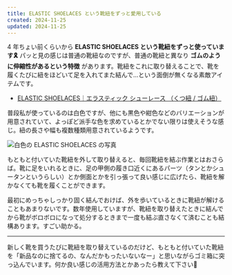 ```yaml
---
title: ELASTIC SHOELACES という靴紐をずっと愛用している
created: 2024-11-25
updated: 2024-11-25
---
```


4 年ちょい前くらいから **ELASTIC SHOELACES という靴紐をずっと使っています🎗️** パッと見の感じは普通の靴紐なのですが、普通の靴紐と異なり **ゴムのように伸縮性があるという特徴** があります。靴紐をこれに取り替えることで、靴を履くたびに紐をほどいて足を入れてまた結んで…という面倒が無くなる素敵アイテムです。

- [ELASTIC SHOELACES｜エラスティック シューレース （くつ紐 / ゴム紐）](https://www.e-shoelaces.com/)

普段私が使っているのは白色ですが、他にも黒色や紺色などのバリエーションが用意されていて、よっぽど派手な色を求めているとかでない限りは使えそうな感じ。紐の長さや幅も複数種類用意されているようです。

![白色の ELASTIC SHOELACES の写真](65a89dee-94d7-48eb-a8ce-243f5b21e500)

もともと付いていた靴紐を外して取り替えると、毎回靴紐を結ぶ作業とはおさらば。靴に足をいれるときに、足の甲側の履き口近くにあるパーツ（タンとかシュータンというらしい）とか側面とかを引っ張って良い感じに広げたら、靴紐を解かなくても靴を履くことができます。

最初にめっちゃしっかり固く結んでおけば、外を歩いているときに靴紐が解けることもあまりないです。数年使用していますが、靴紐を取り替えたときに結んでから靴がボロボロになって処分するときまで一度も結ぶ直さなくて済むことも結構あります。すごい助かる。

---

新しく靴を買うたびに靴紐を取り替えているのだけど、もともと付いていた靴紐を「新品なのに捨てるの、なんだかもったいないなー」と思いながらゴミ箱に突っ込んでいます。何か良い感じの活用方法とかあったら教えて下さい🙏
